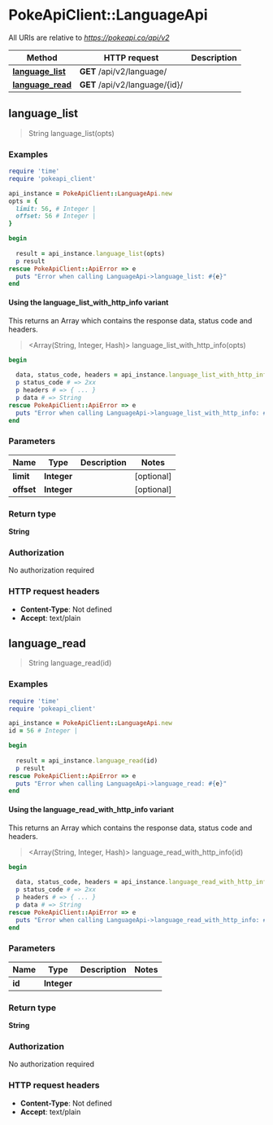 # PokeApiClient::LanguageApi

All URIs are relative to *https://pokeapi.co/api/v2*

| Method | HTTP request | Description |
| ------ | ------------ | ----------- |
| [**language_list**](LanguageApi.md#language_list) | **GET** /api/v2/language/ |  |
| [**language_read**](LanguageApi.md#language_read) | **GET** /api/v2/language/{id}/ |  |


## language_list

> String language_list(opts)



### Examples

```ruby
require 'time'
require 'pokeapi_client'

api_instance = PokeApiClient::LanguageApi.new
opts = {
  limit: 56, # Integer | 
  offset: 56 # Integer | 
}

begin
  
  result = api_instance.language_list(opts)
  p result
rescue PokeApiClient::ApiError => e
  puts "Error when calling LanguageApi->language_list: #{e}"
end
```

#### Using the language_list_with_http_info variant

This returns an Array which contains the response data, status code and headers.

> <Array(String, Integer, Hash)> language_list_with_http_info(opts)

```ruby
begin
  
  data, status_code, headers = api_instance.language_list_with_http_info(opts)
  p status_code # => 2xx
  p headers # => { ... }
  p data # => String
rescue PokeApiClient::ApiError => e
  puts "Error when calling LanguageApi->language_list_with_http_info: #{e}"
end
```

### Parameters

| Name | Type | Description | Notes |
| ---- | ---- | ----------- | ----- |
| **limit** | **Integer** |  | [optional] |
| **offset** | **Integer** |  | [optional] |

### Return type

**String**

### Authorization

No authorization required

### HTTP request headers

- **Content-Type**: Not defined
- **Accept**: text/plain


## language_read

> String language_read(id)



### Examples

```ruby
require 'time'
require 'pokeapi_client'

api_instance = PokeApiClient::LanguageApi.new
id = 56 # Integer | 

begin
  
  result = api_instance.language_read(id)
  p result
rescue PokeApiClient::ApiError => e
  puts "Error when calling LanguageApi->language_read: #{e}"
end
```

#### Using the language_read_with_http_info variant

This returns an Array which contains the response data, status code and headers.

> <Array(String, Integer, Hash)> language_read_with_http_info(id)

```ruby
begin
  
  data, status_code, headers = api_instance.language_read_with_http_info(id)
  p status_code # => 2xx
  p headers # => { ... }
  p data # => String
rescue PokeApiClient::ApiError => e
  puts "Error when calling LanguageApi->language_read_with_http_info: #{e}"
end
```

### Parameters

| Name | Type | Description | Notes |
| ---- | ---- | ----------- | ----- |
| **id** | **Integer** |  |  |

### Return type

**String**

### Authorization

No authorization required

### HTTP request headers

- **Content-Type**: Not defined
- **Accept**: text/plain

